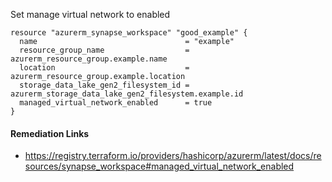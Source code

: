 
Set manage virtual network to enabled

```hcl
resource "azurerm_synapse_workspace" "good_example" {
  name                                 = "example"
  resource_group_name                  = azurerm_resource_group.example.name
  location                             = azurerm_resource_group.example.location
  storage_data_lake_gen2_filesystem_id = azurerm_storage_data_lake_gen2_filesystem.example.id
  managed_virtual_network_enabled      = true
}
```

#### Remediation Links
 - https://registry.terraform.io/providers/hashicorp/azurerm/latest/docs/resources/synapse_workspace#managed_virtual_network_enabled


